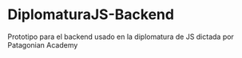 # DiplomaturaJS-Backend
Prototipo para el backend usado en la diplomatura de JS dictada por Patagonian Academy

